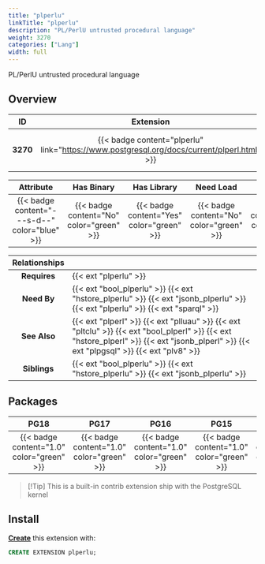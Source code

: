 ```yaml
---
title: "plperlu"
linkTitle: "plperlu"
description: "PL/PerlU untrusted procedural language"
weight: 3270
categories: ["Lang"]
width: full
---
```


PL/PerlU untrusted procedural language

## Overview

|    ID    | Extension |  Package   | Version |        Category        |           License            |       Language       |
|:--------:|:---------:|:----------:|:-------:|:----------------------:|:----------------------------:|:--------------------:|
| **3270** | {{< badge content="plperlu" link="https://www.postgresql.org/docs/current/plperl.html" >}} | {{< ext "plperlu" "plperlu" >}} | `1.0` | {{< category "LANG" >}} | {{< license "PostgreSQL" >}} | {{< language "C" >}} |


|  Attribute | Has Binary | Has Library | Need Load | Has DDL | Relocatable | Trusted |
|:----------:|:----------:|:-----------:|:---------:|:-------:|:-----------:|:-------:|
| {{< badge content="---s-d--" color="blue" >}} | {{< badge content="No" color="green" >}} | {{< badge content="Yes" color="green" >}} | {{< badge content="No" color="green" >}} | {{< badge content="Yes" color="green" >}} | {{< badge content="no" color="red" >}} | {{< badge content="no" color="red" >}} |


| **Relationships** |   |
|:-----------------:|:----|
|   **Requires**    | {{< ext "plperlu" >}} |
|    **Need By**    | {{< ext "bool_plperlu" >}} {{< ext "hstore_plperlu" >}} {{< ext "jsonb_plperlu" >}} {{< ext "plperlu" >}} {{< ext "sparql" >}} |
|   **See Also**    | {{< ext "plperl" >}} {{< ext "plluau" >}} {{< ext "pltclu" >}} {{< ext "bool_plperl" >}} {{< ext "hstore_plperl" >}} {{< ext "jsonb_plperl" >}} {{< ext "plpgsql" >}} {{< ext "plv8" >}} |
|    **Siblings**   | {{< ext "bool_plperlu" >}} {{< ext "hstore_plperlu" >}} {{< ext "jsonb_plperlu" >}} |


## Packages

| **PG18** | **PG17** | **PG16** | **PG15** | **PG14** |
|:--------:|:--------:|:--------:|:--------:|:--------:|
| {{< badge content="1.0" color="green" >}} | {{< badge content="1.0" color="green" >}} | {{< badge content="1.0" color="green" >}} | {{< badge content="1.0" color="green" >}} | {{< badge content="1.0" color="green" >}} |

> [!Tip] This is a built-in contrib extension ship with the PostgreSQL kernel


## Install

[**Create**](https://ext.pgsty.com/usage/create) this extension with:

```sql
CREATE EXTENSION plperlu;
```
